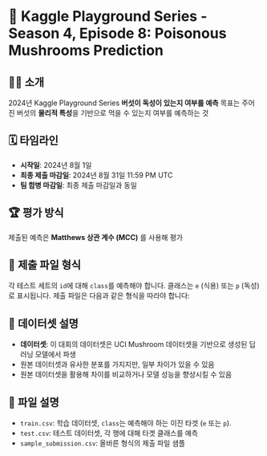 # 🍄 Kaggle Playground Series - Season 4, Episode 8: Poisonous Mushrooms Prediction

## 🧙‍♂️ 소개

2024년 Kaggle Playground Series
 **버섯이 독성이 있는지 여부를 예측**
목표는 주어진 버섯의 **물리적 특성**을 기반으로 먹을 수 있는지 여부를 예측하는 것

## 🗓️ 타임라인

- **시작일**: 2024년 8월 1일
- **최종 제출 마감일**: 2024년 8월 31일 11:59 PM UTC
- **팀 합병 마감일**: 최종 제출 마감일과 동일

## 🏆 평가 방식

제출된 예측은 **Matthews 상관 계수 (MCC)** 를 사용해 평가

## 📄 제출 파일 형식

각 테스트 세트의 `id`에 대해 `class`를 예측해야 합니다. 클래스는 `e` (식용) 또는 `p` (독성)로 표시됩니다. 제출 파일은 다음과 같은 형식을 따라야 합니다:


## 🧠 데이터셋 설명
- **데이터셋**: 이 대회의 데이터셋은 UCI Mushroom 데이터셋을 기반으로 생성된 딥러닝 모델에서 파생
- 원본 데이터셋과 유사한 분포를 가지지만, 일부 차이가 있을 수 있음
- 원본 데이터셋을 활용해 차이를 비교하거나 모델 성능을 향상시킬 수 있음

## 📁 파일 설명
- `train.csv`: 학습 데이터셋, `class`는 예측해야 하는 이진 타겟 (`e` 또는 `p`).
- `test.csv`: 테스트 데이터셋, 각 행에 대해 타겟 클래스를 예측
- `sample_submission.csv`: 올바른 형식의 제출 파일 샘플

